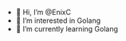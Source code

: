 - 👋 Hi, I’m @EnixC
- 👀 I’m interested in Golang
- 🌱 I’m currently learning Golang


<!---
EnixC/EnixC is a ✨ special ✨ repository because its `README.md` (this file) appears on your GitHub profile.
You can click the Preview link to take a look at your changes.
--->
